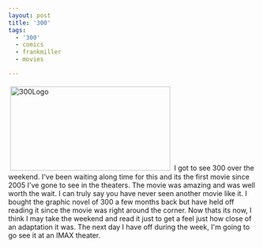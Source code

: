 ```yaml
---
layout: post
title: '300'
tags:
  - '300'
  - comics
  - frankmiller
  - movies

---
```


<img src="http://www.the8thsign.com/wp-content/uploads/2007/03/300logo.jpg" alt="300Logo" border="0" height="171" hspace="4" vspace="4" width="324" /><span style="font-size: 0pt"></span>
I got to see 300 over the weekend. I've been waiting along time for this and its the first movie since 2005 I've gone to see in the theaters. The movie was amazing and was well worth the wait. I can truly say you have never seen another movie like it. I bought the graphic novel of 300 a few months back but have held off reading it since the movie was right around the corner. Now thats its now, I think I may take the weekend and read it just to get a feel just how close of an adaptation it was. The next day I have off during the week, I'm going to go see it at an IMAX theater.
<!-- technorati tags start -->
<!-- technorati tags end -->
